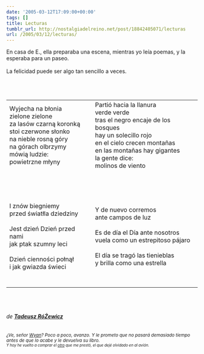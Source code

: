 ```yaml
---
date: '2005-03-12T17:09:00+00:00'
tags: []
title: Lecturas
tumblr_url: http://nostalgiadelreino.net/post/18842405071/lecturas
url: /2005/03/12/lecturas/
---
```


<p>En casa de E., ella preparaba una escena, mientras yo leía poemas, y la esperaba para un paseo.<br/><br/>La felicidad puede ser algo tan sencillo a veces.<br/><br/><em><br/><table><br/><tr><td>Wyjecha na błonia<br/>zielone zielone<br/>za lasów czarną koronką<br/>stoi czerwone słonko<br/>na nieble rosną góry<br/>na górach olbrzymy<br/>mówią ludzie:<br/>powietrzne młyny<br/><br/><br/></td><td>Partió hacia la llanura<br/>verde verde<br/>tras el negro encaje de los bosques<br/>hay un solecillo rojo<br/>en el cielo crecen montañas<br/>en las montañas hay gigantes<br/>la gente dice:<br/>molinos de viento<br/><br/><br/></td></tr><tr><td><br/><br/>I znów biegniemy<br/>przed światłla dziedziny<br/><br/>Jest dzień Dzień przed nami<br/>jak ptak szumny leci<br/><br/>Dzień cienności połnął<br/>i jak gwiazda świeci<br/><br/><br/></td><td>Y de nuevo corremos<br/>ante campos de luz<br/><br/>Es de día el Día ante nosotros<br/>vuela como un estrepitoso pájaro<br/><br/>El día se tragó las tienieblas<br/>y brilla como una estrella</td></tr></table></em><br/><br/><br/><em>de <strong><a href="http://en.wikipedia.org/wiki/Tadeusz_Rozewicz">Tadeusz RóŻewicz</a></strong></em><br/><br/><br/><small><em>¿Ve, señor <a href="http://malditafinitud.blogspot.com">Wyan</a>? Poco a poco, avanzo. Y le prometo que no pasará demasiado tiempo antes de que lo acabe y le devuelva su libro.<br/><small>Y hoy he vuelto a comprar el <a href="http://users.erols.com/gdolnack/bookofdreams.html">otro</a> que me prestó, el que dejé olvidado en al avión.</small></em></small></p><div class="blogger-post-footer"><img width="1" height="1" src="https://blogger.googleusercontent.com/tracker/1180118427259117074-8095914180940818679?l=nostalgiadelreino.blogspot.com" alt=""/></div>